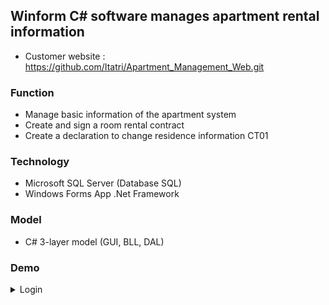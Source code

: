 ## Winform C# software manages apartment rental information

- Customer website : https://github.com/Itatri/Apartment_Management_Web.git

### Function

- Manage basic information of the apartment system
- Create and sign a room rental contract
- Create a declaration to change residence information CT01



### Technology
- Microsoft SQL Server (Database SQL) 
- Windows Forms App .Net Framework

### Model
- C# 3-layer model (GUI, BLL, DAL)

### Demo 
<details>
  <summary>Login</summary>
  <div align="center">
    <img loading="lazy" src="https://github.com/user-attachments/assets/0c414f4a-485f-454a-bdc4-ef0bb11b4b65">
  </div>
  
</details>
